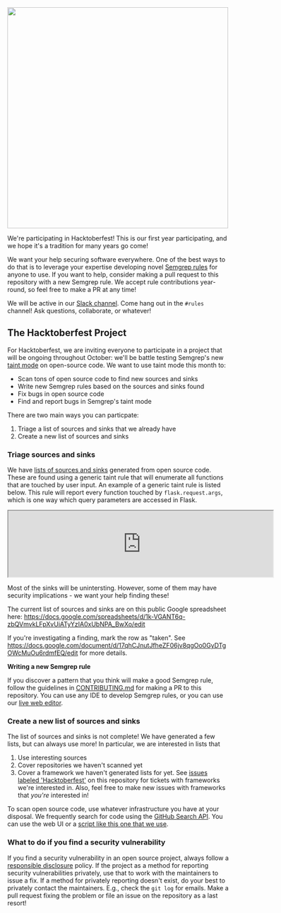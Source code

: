 <img src="https://hacktoberfest.digitalocean.com/_nuxt/img/logo-hacktoberfest-full.f42e3b1.svg" width="500px" />

We're participating in Hacktoberfest! This is our first year participating, and we hope it's a tradition for many years go come!

We want your help securing software everywhere. One of the best ways to do that is to leverage your expertise developing novel [Semgrep rules](https://semgrep.dev/r) for anyone to use. If you want to help, consider making a pull request to this repository with a new Semgrep rule. We accept rule contributions year-round, so feel free to make a PR at any time!

We will be active in our [Slack channel](https://r2c.dev/slack). Come hang out in the `#rules` channel! Ask questions, collaborate, or whatever!

## The Hacktoberfest Project

For Hacktoberfest, we are inviting everyone to participate in a project that will be ongoing throughout October: we'll be battle testing Semgrep's new [taint mode](https://semgrep.dev/docs/writing-rules/data-flow/#taint-tracking) on open-source code. We want to use taint mode this month to:
- Scan tons of open source code to find new sources and sinks
- Write new Semgrep rules based on the sources and sinks found
- Fix bugs in open source code
- Find and report bugs in Semgrep's taint mode

There are two main ways you can particpate:
1. Triage a list of sources and sinks that we already have
1. Create a new list of sources and sinks

### Triage sources and sinks

We have [lists of sources and sinks](https://docs.google.com/spreadsheets/d/1k-VGANT6q-zbQVmvkLFpXvUiATyYzIA0xUbNPA_BwXo/edit) generated from open source code. These are found using a generic taint rule that will enumerate all functions that are touched by user input. An example of a generic taint rule is listed below. This rule will report every function touched by `flask.request.args`, which is one way which query parameters are accessed in Flask.

<iframe src="https://semgrep.dev/embed/editor?snippet=Ev48" width="600px"></iframe>

Most of the sinks will be unintersting. However, some of them may have security implications - we want your help finding these!

The current list of sources and sinks are on this public Google spreadsheet here: https://docs.google.com/spreadsheets/d/1k-VGANT6q-zbQVmvkLFpXvUiATyYzIA0xUbNPA_BwXo/edit

If you're investigating a finding, mark the row as "taken". See https://docs.google.com/document/d/17qhCJnutJfheZF06jv8qgOo0GyDTgOWcMuOu6rdmfEQ/edit for more details.

**Writing a new Semgrep rule**

If you discover a pattern that you think will make a good Semgrep rule, follow the guidelines in [CONTRIBUTING.md](https://github.com/returntocorp/semgrep-rules/blob/develop/CONTRIBUTING.md) for making a PR to this repository. You can use any IDE to develop Semgrep rules, or you can use our [live web editor](https://semgrep.dev/editor).

### Create a new list of sources and sinks

The list of sources and sinks is not complete! We have generated a few lists, but can always use more! In particular, we are interested in lists that
1. Use interesting sources
1. Cover repositories we haven't scanned yet
1. Cover a framework we haven't generated lists for yet. See [issues labeled 'Hacktoberfest'](https://github.com/returntocorp/semgrep-rules/issues?q=is%3Aissue+is%3Aopen+label%3Ahacktoberfest) on this repository for tickets with frameworks we're interested in. Also, feel free to make new issues with frameworks that *you're* interested in!

To scan open source code, use whatever infrastructure you have at your disposal. We frequently search for code using the [GitHub Search API](https://docs.github.com/en/rest/reference/search). You can use the web UI or a [script like this one that we use](https://gist.github.com/minusworld/fa69a633e33685148de02f4d4e454aa3).

### What to do if you find a security vulnerability

If you find a security vulnerability in an open source project, always follow a [responsible disclosure](https://en.wikipedia.org/wiki/Responsible_disclosure) policy. If the project as a method for reporting security vulnerabilities privately, use that to work with the maintainers to issue a fix. If a method for privately reporting doesn't exist, do your best to privately contact the maintainers. E.g., check the `git log` for emails. Make a pull request fixing the problem or file an issue on the repository as a last resort!
